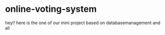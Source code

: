 # online-voting-system
hey!! here is the one of our
mini project based on databasemanagement and all
